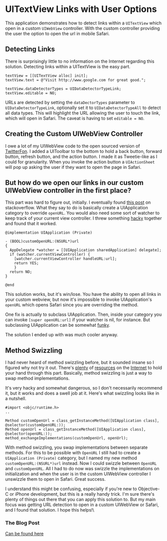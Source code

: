 # UITextView Links with User Options

This application demonstrates how to detect links within a `UITextView` which open in a custom `UIWebView` controller. With the custom controller providing the user the option to open the url in mobile Safari.

## Detecting Links

There is surprisingly little to no information on the Internet regarding this solution. Detecting links within a UITextView is the easy part.

    textView = [[UITextView alloc] init];
    textView.text = @"Visit http://www.google.com for great good.";

    textView.dataDetectorTypes = UIDataDetectorTypeLink;
    textView.editable = NO;

URLs are detected by setting the `dataDectorTypes` parameter to `UIDataDetectorTypeLink`, optionally set it to `UIDataDetectorTypeAll` to detect all data types. This will highlight the URL allowing the user to touch the link, which will open in Safari. The caveat is having to set `editable = NO`.

## Creating the Custom UIWebView Controller

I owe a lot of my UIWebView code to the open sourced version of [TwitterFon](http://github.com/jpick/twitterfon/blob/master/Classes/Controllers/WebViewController.m). I added a UIToolbar to the bottom to hold a back button, forward button, refresh button, and the action button. I made it as Tweetie-like as I could for granularity. When you invoke the action button a `UIActionSheet` will pop up asking the user if they want to open the page in Safari.

## But how do we open our links in our custom UIWebView controller in the first place?

This part was hard to figure out, initially. I eventually found [this post](http://stackoverflow.com/questions/1889262/iphone-sdk-opening-links-in-a-uitextview-in-a-web-view/2251898#2251898) on stackoverflow. What they say to do is basically create a UIApplication category to override `openURL`. You would also need some sort of watcher to keep track of your current view controller. I threw something [hacky](http://github.com/marksands/UITextViewLinkOptions/blob/master/Classes/UITextViewLinkOptionsAppDelegate.m#L14-22) together and found that it worked.

    @implementation UIApplication (Private)

    - (BOOL)customOpenURL:(NSURL*)url
    {
      AppDelegate *watcher = [[UIApplication sharedApplication] delegate];
      if (watcher.currentViewController) {
        [watcher.currentViewController handleURL:url];
        return YES;
    	}
      return NO;
    }
    
    @end

This solution works, but it's win/lose. You have the ability to open all links in your custom webview, but now it's impossible to invoke UIApplication's `openURL` which opens Safari since you are overriding the method.

One fix is actually to subclass UIApplication. Then, inside your category you can invoke `[super openURL:url]` if your watcher is nil, for instance. But subclassing UIApplication can be somewhat [funky](http://stackoverflow.com/questions/1399202).

The solution I ended up with was much cooler anyway.

## Method Swizzling

I had never heard of method swizzling before, but it sounded insane so I figured why not try it out. There's [plenty](http://stackoverflow.com/questions/1637604/method-swizzle-on-iphone-device) of [resources](http://samsoff.es/posts/customize-uikit-with-method-swizzling) on the [Internet](http://www.cocoadev.com/index.pl?MethodSwizzling) to hold your hand through this part. Basically, method swizzling is just a way to swap method implementations.

It's very hacky and somewhat dangerous, so I don't necessarily recommend it, but it works and does a swell job at it. Here's what swizzling looks like in a nutshell.

    #import <objc/runtime.h>
    ..
  
    Method customOpenUrl = class_getInstanceMethod([UIApplication class], @selector(customOpenURL:));
    Method openUrl = class_getInstanceMethod([UIApplication class], @selector(openURL:));
    method_exchangeImplementations(customOpenUrl, openUrl);

With method swizzling, you swap implementations between separate methods. For this to be possible with `OpenURL` I still had to create a `UIApplication (Private)` category, but I named my new method `customOpenURL:(NSURL*)url` instead. Now I could swizzle between `OpenURL` and `customOpenURL`. All I had to do now was swizzle the implementations on initialization and when the user is in the custom UIWebView controller I unswizzle them to open in Safari. Great success.

I understand this might be confusing, especially if you're new to Objective-C or iPhone development, but this is a really handy trick. I'm sure there's plenty of things out there that you can apply this solution to. But my main focus was getting URL detection to open in a custom UIWebView or Safari, and I found that solution. I hope this helps!\

### The Blog Post

[Can be found here](http://52apps.net/post/879106231/method-swizzling-uitextview-and-safari)